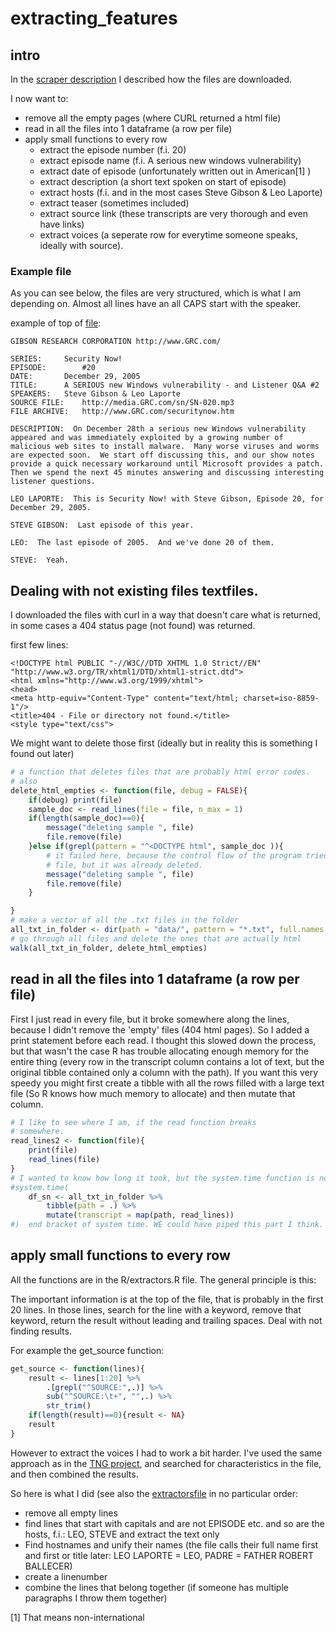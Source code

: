 extracting\_features
================

intro
-----

In the [scraper description](SCRAPER_description.md) I described how the files are downloaded.

I now want to:

-   remove all the empty pages (where CURL returned a html file)
-   read in all the files into 1 dataframe (a row per file)
-   apply small functions to every row
    -   extract the episode number (f.i. 20)
    -   extract episode name (f.i. A serious new windows vulnerability)
    -   extract date of episode (unfortunately written out in American[1] )
    -   extract description (a short text spoken on start of episode)
    -   extract hosts (f.i. and in the most cases Steve Gibson & Leo Laporte)
    -   extract teaser (sometimes included)
    -   extract source link (these transcripts are very thorough and even have links)
    -   extract voices (a seperate row for everytime someone speaks, ideally with source).

### Example file

As you can see below, the files are very structured, which is what I am depending on. Almost all lines have an all CAPS start with the speaker.

example of top of [file](https://www.grc.com/sn/sn-020.txt "link to sourcefile on grc.com"):

    GIBSON RESEARCH CORPORATION http://www.GRC.com/

    SERIES:     Security Now!
    EPISODE:        #20
    DATE:       December 29, 2005
    TITLE:      A SERIOUS new Windows vulnerability - and Listener Q&A #2
    SPEAKERS:   Steve Gibson & Leo Laporte
    SOURCE FILE:    http://media.GRC.com/sn/SN-020.mp3
    FILE ARCHIVE:   http://www.GRC.com/securitynow.htm
        
    DESCRIPTION:  On December 28th a serious new Windows vulnerability appeared and was immediately exploited by a growing number of malicious web sites to install malware.  Many worse viruses and worms are expected soon.  We start off discussing this, and our show notes provide a quick necessary workaround until Microsoft provides a patch.  Then we spend the next 45 minutes answering and discussing interesting listener questions.

    LEO LAPORTE:  This is Security Now! with Steve Gibson, Episode 20, for December 29, 2005.

    STEVE GIBSON:  Last episode of this year.

    LEO:  The last episode of 2005.  And we've done 20 of them.

    STEVE:  Yeah.

Dealing with not existing files textfiles.
------------------------------------------

I downloaded the files with curl in a way that doesn't care what is returned, in some cases a 404 status page (not found) was returned.

first few lines:

    <!DOCTYPE html PUBLIC "-//W3C//DTD XHTML 1.0 Strict//EN" "http://www.w3.org/TR/xhtml1/DTD/xhtml1-strict.dtd">
    <html xmlns="http://www.w3.org/1999/xhtml">
    <head>
    <meta http-equiv="Content-Type" content="text/html; charset=iso-8859-1"/>
    <title>404 - File or directory not found.</title>
    <style type="text/css">

We might want to delete those first (ideally but in reality this is something I found out later)

``` r
# a function that deletes files that are probably html error codes.
# also
delete_html_empties <- function(file, debug = FALSE){
    if(debug) print(file)
    sample_doc <- read_lines(file = file, n_max = 1)
    if(length(sample_doc)==0){
        message("deleting sample ", file)
        file.remove(file)
    }else if(grepl(pattern = "^<DOCTYPE html", sample_doc )){
        # it failed here, because the control flow of the program tried to do something with the
        # file, but it was already deleted.
        message("deleting sample ", file)
        file.remove(file)
    }

}
# make a vector of all the .txt files in the folder
all_txt_in_folder <- dir(path = "data/", pattern = "*.txt", full.names = TRUE)
# go through all files and delete the ones that are actually html
walk(all_txt_in_folder, delete_html_empties) 
```

read in all the files into 1 dataframe (a row per file)
-------------------------------------------------------

First I just read in every file, but it broke somewhere along the lines, because I didn't remove the 'empty' files (404 html pages). So I added a print statement before each read. I thought this slowed down the process, but that wasn't the case R has trouble allocating enough memory for the entire thing (every row in the transcript column contains a lot of text, but the original tibble contained only a column with the path). If you want this very speedy you might first create a tibble with all the rows filled with a large text file (So R knows how much memory to allocate) and then mutate that column.

``` r
# I like to see where I am, if the read function breaks
# somewhere.
read_lines2 <- function(file){
    print(file)
    read_lines(file)
}
# I wanted to know how long it took, but the system.time function is not needed.
#system.time(
    df_sn <- all_txt_in_folder %>%
        tibble(path = .) %>%
        mutate(transcript = map(path, read_lines))
#)  end bracket of system time. WE could have piped this part I think.
```

apply small functions to every row
----------------------------------

All the functions are in the R/extractors.R file. The general principle is this:

The important information is at the top of the file, that is probably in the first 20 lines. In those lines, search for the line with a keyword, remove that keyword, return the result without leading and trailing spaces. Deal with not finding results.

For example the get\_source function:

``` r
get_source <- function(lines){
    result <- lines[1:20] %>%
        .[grepl("^SOURCE:",.)] %>%
        sub("^SOURCE:\t+", "",.) %>%
        str_trim()
    if(length(result)==0){result <- NA}
    result
}
```

However to extract the voices I had to work a bit harder. I've used the same approach as in the [TNG project](https://github.com/RTrek/startrekTNGdataset), and searched for characteristics in the file, and then combined the results.

So here is what I did (see also the [extractorsfile](extractors.R) in no particular order:

-   remove all empty lines
-   find lines that start with capitals and are not EPISODE etc. and so are the hosts, f.i.: LEO, STEVE and extract the text only
-   Find hostnames and unify their names (the file calls their full name first and first or title later: LEO LAPORTE = LEO, PADRE = FATHER ROBERT BALLECER)
-   create a linenumber
-   combine the lines that belong together (if someone has multiple paragraphs I throw them together)

[1] That means non-international
